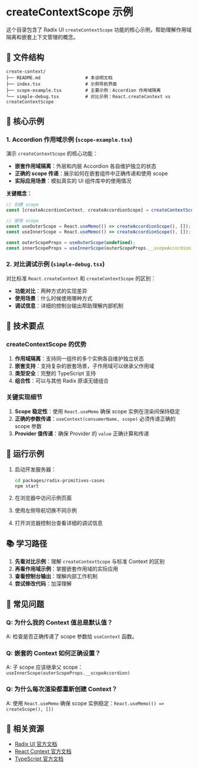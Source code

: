 # createContextScope 示例

这个目录包含了 Radix UI `createContextScope` 功能的核心示例，帮助理解作用域隔离和嵌套上下文管理的概念。

## 📁 文件结构

```
create-context/
├── README.md                 # 本说明文档
├── index.tsx                 # 示例导航界面
├── scope-example.tsx         # 主要示例：Accordion 作用域隔离
└── simple-debug.tsx          # 对比示例：React.createContext vs createContextScope
```

## 🎯 核心示例

### 1. Accordion 作用域示例 (`scope-example.tsx`)

演示 `createContextScope` 的核心功能：

- **嵌套作用域隔离**：外层和内层 Accordion 各自维护独立的状态
- **正确的 scope 传递**：展示如何在嵌套组件中正确传递和使用 scope
- **实际应用场景**：模拟真实的 UI 组件库中的使用情况

**关键概念：**
```typescript
// 创建 scope
const [createAccordionContext, createAccordionScope] = createContextScope("Accordion");

// 使用 scope
const useOuterScope = React.useMemo(() => createAccordionScope(), []);
const useInnerScope = React.useMemo(() => createAccordionScope(), []);

const outerScopeProps = useOuterScope(undefined);
const innerScopeProps = useInnerScope(outerScopeProps.__scopeAccordion);
```

### 2. 对比调试示例 (`simple-debug.tsx`)

对比标准 `React.createContext` 和 `createContextScope` 的区别：

- **功能对比**：两种方式的实现差异
- **使用场景**：什么时候使用哪种方式
- **调试信息**：详细的控制台输出帮助理解内部机制

## 🔧 技术要点

### createContextScope 的优势

1. **作用域隔离**：支持同一组件的多个实例各自维护独立状态
2. **嵌套支持**：支持复杂的嵌套场景，子作用域可以继承父作用域
3. **类型安全**：完整的 TypeScript 支持
4. **组合性**：可以与其他 Radix 原语无缝组合

### 关键实现细节

1. **Scope 稳定性**：使用 `React.useMemo` 确保 scope 实例在渲染间保持稳定
2. **正确的参数传递**：`useContext(consumerName, scope)` 必须传递正确的 scope 参数
3. **Provider 值传递**：确保 Provider 的 `value` 正确计算和传递

## 🚀 运行示例

1. 启动开发服务器：
   ```bash
   cd packages/radix-primitives-cases
   npm start
   ```

2. 在浏览器中访问示例页面

3. 使用左侧导航切换不同示例

4. 打开浏览器控制台查看详细的调试信息

## 📚 学习路径

1. **先看对比示例**：理解 `createContextScope` 与标准 Context 的区别
2. **再看作用域示例**：掌握嵌套作用域的实际应用
3. **查看控制台输出**：理解内部工作机制
4. **尝试修改代码**：加深理解

## 🐛 常见问题

### Q: 为什么我的 Context 值总是默认值？
A: 检查是否正确传递了 scope 参数给 `useContext` 函数。

### Q: 嵌套的 Context 如何正确设置？
A: 子 scope 应该继承父 scope：`useInnerScope(outerScopeProps.__scopeAccordion)`

### Q: 为什么每次渲染都重新创建 Context？
A: 使用 `React.useMemo` 确保 scope 实例稳定：`React.useMemo(() => createScope(), [])`

## 🔗 相关资源

- [Radix UI 官方文档](https://www.radix-ui.com/)
- [React Context 官方文档](https://react.dev/reference/react/createContext)
- [TypeScript 官方文档](https://www.typescriptlang.org/)